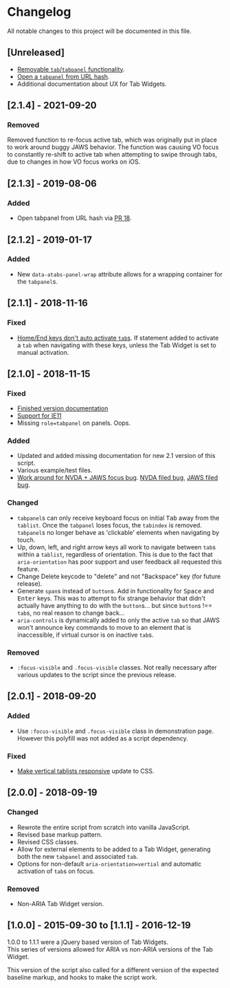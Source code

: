 # Changelog
All notable changes to this project will be documented in this file.

## [Unreleased]
- [Removable `tab`/`tabpanel` functionality](https://github.com/scottaohara/a11y_tab_widget/issues/6).
- [Open a `tabpanel` from URL hash](https://github.com/scottaohara/a11y_tab_widget/issues/8).
- Additional documentation about UX for Tab Widgets.

## [2.1.4] - 2021-09-20
### Removed
Removed function to re-focus active tab, which was originally put in place to work around buggy JAWS behavior. The function was causing VO focus to constantly re-shift to active tab when attempting to swipe through tabs, due to changes in how VO focus works on iOS.

## [2.1.3] - 2019-08-06
### Added
- Open tabpanel from URL hash via [PR 18](https://github.com/scottaohara/a11y_tab_widget/pull/18).

## [2.1.2] - 2019-01-17
### Added
- New `data-atabs-panel-wrap` attribute allows for a wrapping container for the `tabpanel`s. 

## [2.1.1] - 2018-11-16
### Fixed
- [Home/End keys don't auto activate `tab`s](https://github.com/scottaohara/a11y_tab_widget/issues/14). If statement added to activate a `tab` when navigating with these keys, unless the Tab Widget is set to manual activation.


## [2.1.0] - 2018-11-15
### Fixed
- [Finished version documentation](https://github.com/scottaohara/a11y_tab_widget/issues/10)
- [Support for IE11](https://github.com/scottaohara/a11y_tab_widget/issues/9)
- Missing `role=tabpanel` on panels.  Oops.

### Added
- Updated and added missing documentation for new 2.1 version of this script.
- Various example/test files.
- [Work around for NVDA + JAWS focus bug](https://github.com/scottaohara/a11y_tab_widget/commit/7bda439de03d09c2a472a6ee5d95c2a4b663d679). [NVDA filed bug](https://github.com/nvaccess/nvda/issues/8906), [JAWS filed bug](https://github.com/FreedomScientific/VFO-standards-support).

### Changed
- `tabpanel`s can only receive keyboard focus on initial <kbd>Tab</kbd> away from the `tablist`. Once the `tabpanel` loses focus, the `tabindex` is removed. `tabpanel`s no longer behave as 'clickable' elements when navigating by touch.
- Up, down, left, and right arrow keys all work to navigate between `tab`s within a `tablist`, regardless of orientation. This is due to the fact that `aria-orientation` has poor support and user feedback all requested this feature.
- Change Delete keycode to "delete" and not "Backspace" key (for future release).
- Generate `span`s instead of `button`s.  Add in functionality for <kbd>Space</kbd> and <kbd>Enter</kbd> keys.  This was to attempt to fix strange behavior that didn't actually have anything to do with the `button`s... but since `button`s !== `tab`s, no real reason to change back...
- `aria-controls` is dynamically added to only the active `tab` so that JAWS won't announce key commands to move to an element that is inaccessible, if virtual cursor is on inactive `tab`s.

### Removed
- `:focus-visible` and `.focus-visible` classes. Not really necessary after various updates to the script since the previous release.


## [2.0.1] - 2018-09-20
### Added
- Use `:focus-visible` and `.focus-visible` class in demonstration page. However this polyfill was not added as a script dependency.
### Fixed
- [Make vertical tablists responsive](https://github.com/scottaohara/a11y_tab_widget/issues/7) update to CSS.

## [2.0.0] - 2018-09-19
### Changed
- Rewrote the entire script from scratch into vanilla JavaScript.
- Revised base markup pattern.
- Revised CSS classes.
- Allow for external elements to be added to a Tab Widget, generating both the new `tabpanel` and associated `tab`.
- Options for non-default `aria-orientation=vertial` and automatic activation of `tab`s on focus. 
### Removed
- Non-ARIA Tab Widget version.


## [1.0.0] - 2015-09-30 to [1.1.1] - 2016-12-19
1.0.0 to 1.1.1 were a jQuery based version of Tab Widgets.  
This series of versions allowed for ARIA vs non-ARIA versions of the Tab Widget.

This version of the script also called for a different version of the expected baseline markup, and hooks to make the script work.  


